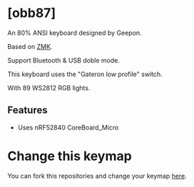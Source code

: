 # [obb87]

An 80% ANSI keyboard designed by Geepon.

Based on [ZMK](https://github.com/zmkfirmware/zmk).

Support Bluetooth & USB doble mode.

This keyboard uses the "Gateron low profile" switch.

With 89 WS2812 RGB lights.

## Features

- Uses nRF52840 CoreBoard_Micro

# Change this keymap
You can fork this repositories and change your keymap [here](https://nickcoutsos.github.io/keymap-editor/).

